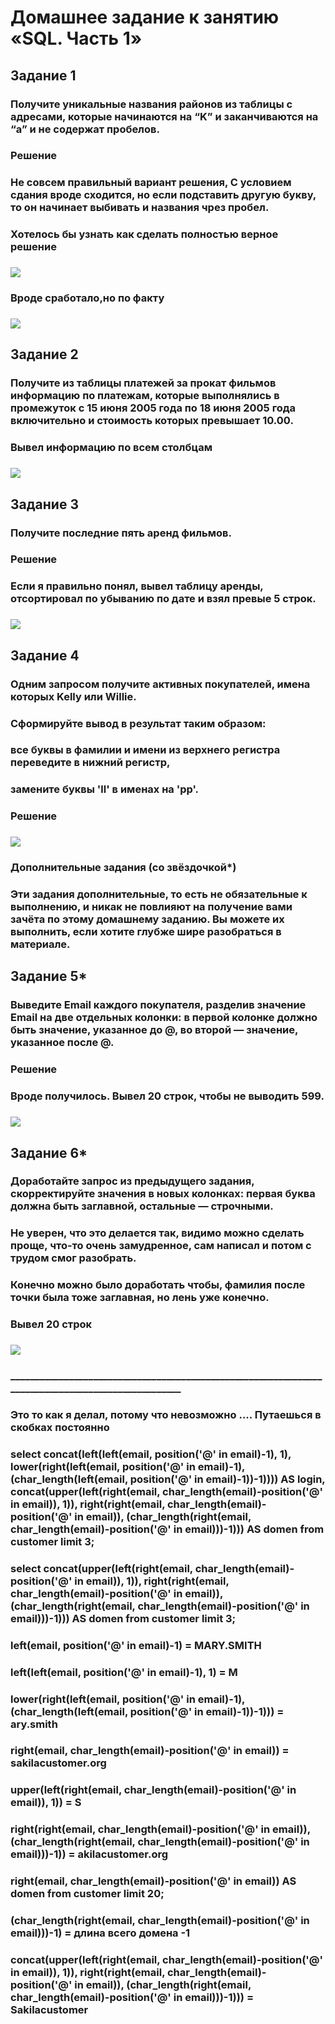 # Домашнее задание к занятию «SQL. Часть 1»

## Задание 1
### Получите уникальные названия районов из таблицы с адресами, которые начинаются на “K” и заканчиваются на “a” и не содержат пробелов.

### Решение
### Не совсем правильный вариант решения, С условием сдания вроде сходится, но если подставить другую букву, то он начинает выбивать и названия чрез пробел. 
### Хотелось бы узнать как сделать полностью верное решение
### ![](https://github.com/Berezhok/hw_SQL1/blob/main/img/zad1.png) 
### Вроде сработало,но по факту
### ![](https://github.com/Berezhok/hw_SQL1/blob/main/img/zad1F.png)
###
## Задание 2
### Получите из таблицы платежей за прокат фильмов информацию по платежам, которые выполнялись в промежуток с 15 июня 2005 года по 18 июня 2005 года включительно и стоимость которых превышает 10.00.
### Вывел информацию по всем столбцам 
### ![](https://github.com/Berezhok/hw_SQL1/blob/main/img/zad2.png)
###
## Задание 3
### Получите последние пять аренд фильмов.
### Решение
### Если я правильно понял, вывел таблицу аренды, отсортировал по убыванию по дате и взял превые 5 строк.
### ![](https://github.com/Berezhok/hw_SQL1/blob/main/img/zad3.png)
###
## Задание 4
### Одним запросом получите активных покупателей, имена которых Kelly или Willie.

### Сформируйте вывод в результат таким образом:

### все буквы в фамилии и имени из верхнего регистра переведите в нижний регистр,
### замените буквы 'll' в именах на 'pp'.
### Решение
### ![](https://github.com/Berezhok/hw_SQL1/blob/main/img/zad4.png)
### 


### Дополнительные задания (со звёздочкой*)
### Эти задания дополнительные, то есть не обязательные к выполнению, и никак не повлияют на получение вами зачёта по этому домашнему заданию. Вы можете их выполнить, если хотите глубже шире разобраться в материале.

## Задание 5*
### Выведите Email каждого покупателя, разделив значение Email на две отдельных колонки: в первой колонке должно быть значение, указанное до @, во второй — значение, указанное после @.
### Решение
### Вроде получилось. Вывел 20 строк, чтобы не выводить 599.
### ![](https://github.com/Berezhok/hw_SQL1/blob/main/img/zad5.png)

## Задание 6*
### Доработайте запрос из предыдущего задания, скорректируйте значения в новых колонках: первая буква должна быть заглавной, остальные — строчными.
### Не уверен, что это делается так, видимо можно сделать проще, что-то очень замудренное, сам написал и потом с трудом смог разобрать. 
### Конечно можно было доработать чтобы, фамилия после точки была тоже заглавная, но лень уже конечно. 
### Вывел 20 строк
### ![](https://github.com/Berezhok/hw_SQL1/blob/main/img/zad6.png)


### ___________________________________________________________________________________________________


###              Это то как я делал, потому что невозможно .... Путаешься в скобках постоянно

### select concat(left(left(email, position('@' in email)-1), 1), lower(right(left(email, position('@' in email)-1), (char_length(left(email, position('@' in email)-1))-1)))) AS login, concat(upper(left(right(email, char_length(email)-position('@' in email)), 1)), right(right(email, char_length(email)-position('@' in email)), (char_length(right(email, char_length(email)-position('@' in email)))-1))) AS domen from customer limit 3;

### select concat(upper(left(right(email, char_length(email)-position('@' in email)), 1)), right(right(email, char_length(email)-position('@' in email)), (char_length(right(email, char_length(email)-position('@' in email)))-1))) AS domen from customer limit 3; 



### left(email, position('@' in email)-1)  = MARY.SMITH

### left(left(email, position('@' in email)-1), 1) = M

### lower(right(left(email, position('@' in email)-1), (char_length(left(email, position('@' in email)-1))-1))) = ary.smith
###
### right(email, char_length(email)-position('@' in email)) = sakilacustomer.org
###
### upper(left(right(email, char_length(email)-position('@' in email)), 1)) = S
###
### right(right(email, char_length(email)-position('@' in email)), (char_length(right(email, char_length(email)-position('@' in email)))-1)) = akilacustomer.org
###
### right(email, char_length(email)-position('@' in email)) AS domen from customer limit 20;
###
### (char_length(right(email, char_length(email)-position('@' in email)))-1) = длина всего домена -1
###
### concat(upper(left(right(email, char_length(email)-position('@' in email)), 1)), right(right(email, char_length(email)-position('@' in email)), (char_length(right(email, char_length(email)-position('@' in email)))-1))) = Sakilacustomer